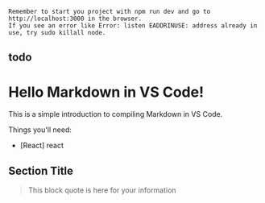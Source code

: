     Remember to start you project with npm run dev and go to http://localhost:3000 in the browser.
    If you see an error like Error: listen EADDRINUSE: address already in use, try sudo killall node.

## todo

# Hello Markdown in VS Code!

This is a simple introduction to compiling Markdown in VS Code.

Things you'll need:

-   [React] react

## Section Title

> This block quote is here for your information
